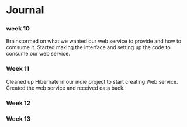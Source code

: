 # Journal

### week 10
Brainstormed on what we wanted our web service to provide and how to comsume it. Started 
making the interface and setting up the code to consume our web service.
### Week 11
Cleaned up Hibernate in our indie project to start creating Web service. Created the web
service and received data back.
### Week 12

### Week 13







